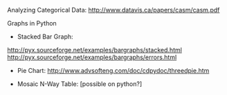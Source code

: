 Analyzing Categorical Data: http://www.datavis.ca/papers/casm/casm.pdf

Graphs in Python

- Stacked Bar Graph:

http://pyx.sourceforge.net/examples/bargraphs/stacked.html
http://pyx.sourceforge.net/examples/bargraphs/errors.html

- Pie Chart:
http://www.advsofteng.com/doc/cdpydoc/threedpie.htm

- Mosaic N-Way Table:
[possible on python?]




